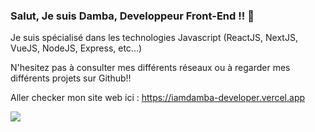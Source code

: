 ### Salut, Je suis Damba, Developpeur Front-End !! 👋

Je suis spécialisé dans les technologies Javascript (ReactJS, NextJS, VueJS, NodeJS, Express, etc...)

N'hesitez pas à consulter mes différents réseaux ou à regarder mes différents projets sur Github!!

Aller checker mon site web ici : https://iamdamba-developer.vercel.app

<img src="https://github-readme-stats.vercel.app/api?username=iamdamba&&show_icons=true&title_color=ffffff&icon_color=bb2acf&text_color=daf7dc&bg_color=191919">
